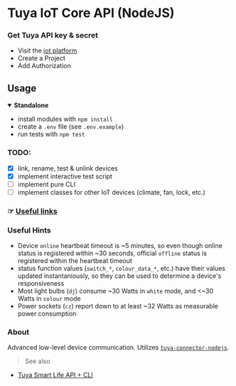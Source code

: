 # Tuya IoT Core API (NodeJS)

### Get Tuya API key & secret

- Visit the [iot platform](https://iot.tuya.com/cloud/)
- Create a Project
- Add Authorization
  

## Usage 

<details open>
<summary> <strong> Standalone </strong> </summary>

- install modules with `npm install`
- create a `.env` file (see `.env.example`)
- run tests with `npm test`

</details>

### TODO: 
- [x] link, rename, test & unlink devices
- [x] implement interactive test script 
- [ ] implement pure CLI 
- [ ] implement classes for other IoT devices (climate, fan, lock, etc.)

### ☞ [Useful links](./TUYA-LINKS.md) 

### Useful Hints
- Device `online` heartbeat timeout is ~5 minutes, so even though online status is registered within ~30 seconds, official `offline` status is registered within the heartbeat timeout 
- status function values (`switch_*`, `colour_data_*`, etc.) have their values updated instantaniously, so they can be used to determine a device's responsiveness
- Most light bulbs (`dj`) consume ~30 Watts in `white` mode, and <~30 Watts in `colour` mode
- Power sockets (`cz`) report down to at least ~32 Watts as measurable power consumption


### About 

Advanced low-level device communication. Utilizes [`tuya-connector-nodejs`](https://github.com/tuya/tuya-connector-nodejs).

> See also

- [Tuya Smart Life API + CLI](https://github.com/shellcatt/tuya-smartlife-api-node)

<br>
